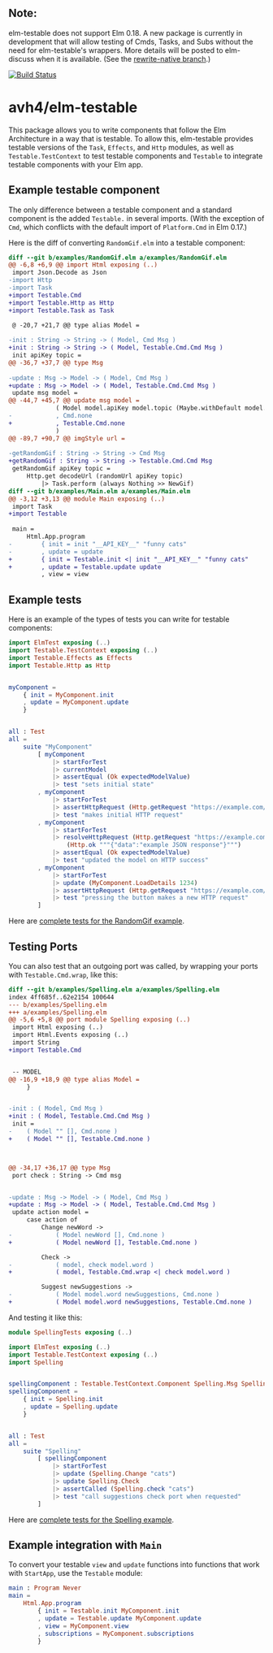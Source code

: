 ## Note:

elm-testable does not support Elm 0.18.  A new package is currently in development that will allow testing of Cmds, Tasks, and Subs without the need for elm-testable's wrappers.  More details will be posted to elm-discuss when it is available.  (See the [rewrite-native branch](https://github.com/avh4/elm-testable/tree/rewrite-native).)

[![Build Status](https://travis-ci.org/avh4/elm-testable.svg?branch=master)](https://travis-ci.org/avh4/elm-testable)

# avh4/elm-testable

This package allows you to write components that follow the Elm Architecture in a way that is testable.
To allow this, elm-testable provides testable versions of the `Task`, `Effects`, and `Http` modules,
as well as `Testable.TestContext` to test testable components and `Testable` to integrate testable components with your Elm app.


## Example testable component

The only difference between a testable component and a standard component is the added `Testable.` in several imports.  (With the exception of `Cmd`, which conflicts with the default import of `Platform.Cmd` in Elm 0.17.)

Here is the diff of converting `RandomGif.elm` into a testable component:

```diff
diff --git b/examples/RandomGif.elm a/examples/RandomGif.elm
@@ -6,8 +6,9 @@ import Html exposing (..)
 import Json.Decode as Json
-import Http
-import Task
+import Testable.Cmd
+import Testable.Http as Http
+import Testable.Task as Task
 
 @ -20,7 +21,7 @@ type alias Model =

-init : String -> String -> ( Model, Cmd Msg )
+init : String -> String -> ( Model, Testable.Cmd.Cmd Msg )
 init apiKey topic =
@@ -36,7 +37,7 @@ type Msg
 
-update : Msg -> Model -> ( Model, Cmd Msg )
+update : Msg -> Model -> ( Model, Testable.Cmd.Cmd Msg )
 update msg model =
@@ -44,7 +45,7 @@ update msg model =
             ( Model model.apiKey model.topic (Maybe.withDefault model.gifUrl maybeUrl)
-            , Cmd.none
+            , Testable.Cmd.none
             )
@@ -89,7 +90,7 @@ imgStyle url =
 
-getRandomGif : String -> String -> Cmd Msg
+getRandomGif : String -> String -> Testable.Cmd.Cmd Msg
 getRandomGif apiKey topic =
     Http.get decodeUrl (randomUrl apiKey topic)
         |> Task.perform (always Nothing >> NewGif)
diff --git b/examples/Main.elm a/examples/Main.elm
@@ -3,12 +3,13 @@ module Main exposing (..)
 import Task
+import Testable
 
 main =
     Html.App.program
-        { init = init "__API_KEY__" "funny cats"
-        , update = update
+        { init = Testable.init <| init "__API_KEY__" "funny cats"
+        , update = Testable.update update
         , view = view
```


## Example tests

Here is an example of the types of tests you can write for testable components:

```elm
import ElmTest exposing (..)
import Testable.TestContext exposing (..)
import Testable.Effects as Effects
import Testable.Http as Http


myComponent =
    { init = MyComponent.init
    , update = MyComponent.update
    }


all : Test
all =
    suite "MyComponent"
        [ myComponent
            |> startForTest
            |> currentModel
            |> assertEqual (Ok expectedModelValue)
            |> test "sets initial state"
        , myComponent
            |> startForTest
            |> assertHttpRequest (Http.getRequest "https://example.com/myResource")
            |> test "makes initial HTTP request"
        , myComponent
            |> startForTest
            |> resolveHttpRequest (Http.getRequest "https://example.com/myResource")
                (Http.ok """{"data":"example JSON response"}""")
            |> assertEqual (Ok expectedModelValue)
            |> test "updated the model on HTTP success"
        , myComponent
            |> startForTest
            |> update (MyComponent.LoadDetails 1234)
            |> assertHttpRequest (Http.getRequest "https://example.com/myResource/1234")
            |> test "pressing the button makes a new HTTP request"
        ]
```

Here are [complete tests for the RandomGif example](https://github.com/avh4/elm-testable/blob/master/examples/tests/RandomGifTests.elm).

## Testing Ports

You can also test that an outgoing port was called, by wrapping your ports with `Testable.Cmd.wrap`, like this:

```diff
diff --git b/examples/Spelling.elm a/examples/Spelling.elm
index 4ff685f..62e2154 100644
--- b/examples/Spelling.elm
+++ a/examples/Spelling.elm
@@ -5,6 +5,8 @@ port module Spelling exposing (..)
 import Html exposing (..)
 import Html.Events exposing (..)
 import String
+import Testable.Cmd


 -- MODEL
@@ -16,9 +18,9 @@ type alias Model =
     }


-init : ( Model, Cmd Msg )
+init : ( Model, Testable.Cmd.Cmd Msg )
 init =
-    ( Model "" [], Cmd.none )
+    ( Model "" [], Testable.Cmd.none )



@@ -34,17 +36,17 @@ type Msg
 port check : String -> Cmd msg


-update : Msg -> Model -> ( Model, Cmd Msg )
+update : Msg -> Model -> ( Model, Testable.Cmd.Cmd Msg )
 update action model =
     case action of
         Change newWord ->
-            ( Model newWord [], Cmd.none )
+            ( Model newWord [], Testable.Cmd.none )

         Check ->
-            ( model, check model.word )
+            ( model, Testable.Cmd.wrap <| check model.word )

         Suggest newSuggestions ->
-            ( Model model.word newSuggestions, Cmd.none )
+            ( Model model.word newSuggestions, Testable.Cmd.none )

```

And testing it like this:

```elm
module SpellingTests exposing (..)

import ElmTest exposing (..)
import Testable.TestContext exposing (..)
import Spelling


spellingComponent : Testable.TestContext.Component Spelling.Msg Spelling.Model
spellingComponent =
    { init = Spelling.init
    , update = Spelling.update
    }


all : Test
all =
    suite "Spelling"
        [ spellingComponent
            |> startForTest
            |> update (Spelling.Change "cats")
            |> update Spelling.Check
            |> assertCalled (Spelling.check "cats")
            |> test "call suggestions check port when requested"
        ]
```

Here are [complete tests for the Spelling example](https://github.com/avh4/elm-testable/blob/master/examples/tests/SpellingTests.elm).

## Example integration with `Main`

To convert your testable `view` and `update` functions into functions that work with `StartApp`, use the `Testable` module:

```elm
main : Program Never
main =
    Html.App.program
        { init = Testable.init MyComponent.init
        , update = Testable.update MyComponent.update
        , view = MyComponent.view
        , subscriptions = MyComponent.subscriptions
        }
```
